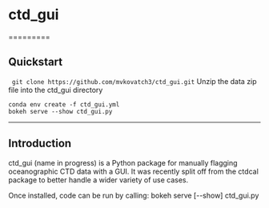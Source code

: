# ctd_gui
=========

## Quickstart

``` git clone https://github.com/mvkovatch3/ctd_gui.git```
Unzip the data zip file into the ctd_gui directory
```
conda env create -f ctd_gui.yml
bokeh serve --show ctd_gui.py
```
---
## Introduction

ctd_gui (name in progress) is a Python package for manually flagging oceanographic CTD data with a GUI. It was recently split off from the ctdcal package to better handle a wider variety of use cases.

Once installed, code can be run by calling:
  bokeh serve [--show] ctd_gui.py
